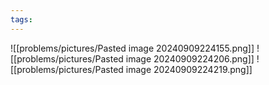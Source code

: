 ```yaml
---
tags:
---
```

![[problems/pictures/Pasted image 20240909224155.png]]
![[problems/pictures/Pasted image 20240909224206.png]]
![[problems/pictures/Pasted image 20240909224219.png]]